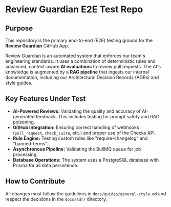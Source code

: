 # Review Guardian E2E Test Repo

## Purpose

This repository is the primary end-to-end (E2E) testing ground for the **Review Guardian** GitHub App.

Review Guardian is an automated system that enforces our team's engineering standards. It uses a combination of deterministic rules and advanced, context-aware **AI evaluations** to review pull requests. The AI's knowledge is augmented by a **RAG pipeline** that ingests our internal documentation, including our Architectural Decision Records (ADRs) and style guides.

## Key Features Under Test

-   **AI-Powered Reviews:** Validating the quality and accuracy of AI-generated feedback. This includes testing for prompt safety and RAG poisoning.
-   **GitHub Integration:** Ensuring correct handling of webhooks (`pull_request`, `check_suite`, etc.) and proper use of the Checks API.
-   **Rule Engine:** Testing custom rules like "require-changelog" and "banned-terms".
-   **Asynchronous Pipeline:** Validating the BullMQ queue for job processing.
-   **Database Operations:** The system uses a PostgreSQL database with Prisma for all data persistence.

## How to Contribute

All changes must follow the guidelines in `docs/guides/general-style.md` and respect the decisions in the `docs/adr/` directory.